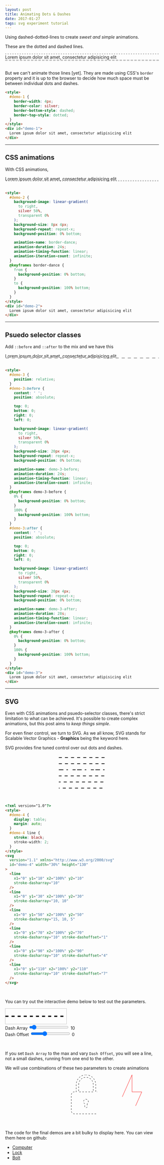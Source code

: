 ```yaml
---
layout: post
title: Animating Dots & Dashes
date: 2017-01-27
tags: svg experiment tutorial
---
```


Using dashed-dotted-lines to create *sweet and simple* animations.

<!-- preview -->

<style>
  #demo-1 {
    border-width: 4px;
    border-color: silver;
    border-bottom-style: dashed;
    border-top-style: dotted;
  }
</style>
<div>
  <p>
    These are the dotted and dashed lines.
  </p>
  <div id="demo-1">
    Lorem ipsum dolor sit amet, consectetur adipisicing elit
  </div>
</div>

<br />

But we can't animate those lines [yet].
They are made using CSS's `border` property and it is up to the browser to decide how much space must be between individual dots and dashes.

```html
<style>
  #demo-1 {
    border-width: 4px;
    border-color: silver;
    border-bottom-style: dashed;
    border-top-style: dotted;
  }
</style>
<div id="demo-1">
  Lorem ipsum dolor sit amet, consectetur adipisicing elit
</div>
```



---



## CSS animations

<style>
  #demo-2 {
    background-image: linear-gradient(
      to right,
      silver 50%,
      transparent 0%
    );
    background-size: 8px 4px;
    background-repeat: repeat-x;
    background-position: 0% bottom;

    animation-name: border-dance;
    animation-duration: 24s;
    animation-timing-function: linear;
    animation-iteration-count: infinite;
  }
  @keyframes border-dance {
    from {
      background-position: 0% bottom;
    }
    to {
      background-position: 100% bottom;
    }
  }
</style>
<div>
  <p>
    With CSS animations,
  </p>
  <div id="demo-2">
    Lorem ipsum dolor sit amet, consectetur adipisicing elit
  </div>
</div>

<br />

```html
<style>
  #demo-2 {
    background-image: linear-gradient(
      to right,
      silver 50%,
      transparent 0%
    );
    background-size: 8px 4px;
    background-repeat: repeat-x;
    background-position: 0% bottom;

    animation-name: border-dance;
    animation-duration: 24s;
    animation-timing-function: linear;
    animation-iteration-count: infinite;
  }
  @keyframes border-dance {
    from {
      background-position: 0% bottom;
    }
    to {
      background-position: 100% bottom;
    }
  }
</style>
<div id="demo-2">
  Lorem ipsum dolor sit amet, consectetur adipisicing elit
</div>
```



---



## Psuedo selector classes

<style>
  #demo-3 {
    position: relative;
  }
  #demo-3:before {
    content: ' ';
    position: absolute;

    top: 0;
    bottom: 0;
    right: 0;
    left: 0;

    background-image: linear-gradient(
      to right,
      silver 50%,
      transparent 0%
    );
    background-size: 20px 4px;
    background-repeat: repeat-x;
    background-position: 0% bottom;

    animation-name: demo-3-before;
    animation-duration: 24s;
    animation-timing-function: linear;
    animation-iteration-count: infinite;
  }
  @keyframes demo-3-before {
    0% {
      background-position: 0% bottom;
    }
    100% {
      background-position: 100% bottom;
    }
  }
  #demo-3:after {
    content: ' ';
    position: absolute;

    top: 0;
    bottom: 0;
    right: 0;
    left: 0;

    background-image: linear-gradient(
      to right,
      silver 50%,
      transparent 0%
    );
    background-size: 20px 4px;
    background-repeat: repeat-x;
    background-position: 0% bottom;

    animation-name: demo-3-after;
    animation-duration: 28s;
    animation-timing-function: linear;
    animation-iteration-count: infinite;
  }
  @keyframes demo-3-after {
    0% {
      background-position: 0% bottom;
    }
    100% {
      background-position: 100% bottom;
    }
  }
</style>
<div>
  <p>
    Add <code class="highlighter-rouge">::before</code> and <code class="highlighter-rouge">::after</code> to the mix and we have this
  </p>
  <div id="demo-3">
    Lorem ipsum dolor sit amet, consectetur adipisicing elit
  </div>
</div>

<br />

```html
<style>
  #demo-3 {
    position: relative;
  }
  #demo-3:before {
    content: ' ';
    position: absolute;

    top: 0;
    bottom: 0;
    right: 0;
    left: 0;

    background-image: linear-gradient(
      to right,
      silver 50%,
      transparent 0%
    );
    background-size: 20px 4px;
    background-repeat: repeat-x;
    background-position: 0% bottom;

    animation-name: demo-3-before;
    animation-duration: 24s;
    animation-timing-function: linear;
    animation-iteration-count: infinite;
  }
  @keyframes demo-3-before {
    0% {
      background-position: 0% bottom;
    }
    100% {
      background-position: 100% bottom;
    }
  }
  #demo-3:after {
    content: ' ';
    position: absolute;

    top: 0;
    bottom: 0;
    right: 0;
    left: 0;

    background-image: linear-gradient(
      to right,
      silver 50%,
      transparent 0%
    );
    background-size: 20px 4px;
    background-repeat: repeat-x;
    background-position: 0% bottom;

    animation-name: demo-3-after;
    animation-duration: 28s;
    animation-timing-function: linear;
    animation-iteration-count: infinite;
  }
  @keyframes demo-3-after {
    0% {
      background-position: 0% bottom;
    }
    100% {
      background-position: 100% bottom;
    }
  }
</style>
<div id="demo-3">
  Lorem ipsum dolor sit amet, consectetur adipisicing elit
</div>
```



---



## SVG

Even with CSS animations and psuedo-selector classes, there's strict limitation to what can be achieved.
It's possible to create complex animations, but this post aims to *keep things simple*.

For even finer control, we turn to SVG.
As we all know, SVG stands for Scalable Vector Graphics - **Graphics** being the keyword here.

SVG provides fine tuned control over out dots and dashes.

<?xml version="1.0"?>
<style>
  #demo-4 {
    display: table;
    margin: auto;
  }
  #demo-4 line {
    stroke: black;
    stroke-width: 2;
  }
</style>
<svg version="1.1" xmlns="http://www.w3.org/2000/svg" id="demo-4" width="30%" height="130">
  <line x1="0" y1="10" x2="100%" y2="10" stroke-dasharray="10" />
  <line x1="0" y1="30" x2="100%" y2="30" stroke-dasharray="10, 10" />
  <line x1="0" y1="50" x2="100%" y2="50" stroke-dasharray="15, 10, 5" />
  <line x1="0" y1="70" x2="100%" y2="70" stroke-dasharray="10" stroke-dashoffset="1" />
  <line x1="0" y1="90" x2="100%" y2="90" stroke-dasharray="10" stroke-dashoffset="4" />
  <line x1="0" y1="110" x2="100%" y2="110" stroke-dasharray="10" stroke-dashoffset="7" />
</svg>

<br />

```html
<?xml version="1.0"?>
<style>
  #demo-4 {
    display: table;
    margin: auto;
  }
  #demo-4 line {
    stroke: black;
    stroke-width: 2;
  }
</style>
<svg
  version="1.1" xmlns="http://www.w3.org/2000/svg"
  id="demo-4" width="30%" height="130"
>
  <line
    x1="0" y1="10" x2="100%" y2="10"
    stroke-dasharray="10"
  />
  <line
    x1="0" y1="30" x2="100%" y2="30"
    stroke-dasharray="10, 10"
  />
  <line
    x1="0" y1="50" x2="100%" y2="50"
    stroke-dasharray="15, 10, 5"
  />
  <line
    x1="0" y1="70" x2="100%" y2="70"
    stroke-dasharray="10" stroke-dashoffset="1"
  />
  <line
    x1="0" y1="90" x2="100%" y2="90"
    stroke-dasharray="10" stroke-dashoffset="4"
  />
  <line
    x1="0" y1="110" x2="100%" y2="110"
    stroke-dasharray="10" stroke-dashoffset="7"
  />
</svg>
```

<br />

You can try out the interactive demo below to test out the parameters.

<style>
  #demo-5 {
    border: 1px solid silver;
  }
  line {
    stroke: black;
    stroke-width: 4px;
  }
</style>
<svg version="1.1" xmlns="http://www.w3.org/2000/svg" id="demo-5" width="200" height="50">
  <line id="trial" x1="0" y1="25" x2="200" y2="25" stroke-dasharray="10" />
</svg>
<div>
  <div>
    Dash Array
    <input type="range" id="strokeDasharray" value="10" min="0" max="150">
    <span id="strokeDasharrayValue">10</span>
  </div>
  <div>
    Dash Offset
    <input type="range" id="strokeDashoffset" value="0" min="-200" max="400">
    <span id="strokeDashoffsetValue">0</span>
  </div>
</div>
<script>
  strokeDasharray.oninput = (e) => {
    trial.setAttribute('stroke-dasharray', e.target.value);
    strokeDasharrayValue.innerText = e.target.value;
  };

  strokeDashoffset.oninput = (e) => {
    trial.setAttribute('stroke-dashoffset', e.target.value);
    strokeDashoffsetValue.innerText = e.target.value;
  };
</script>

<br />

If you set `Dash Array` to the max and vary `Dash Offset`, you will see a line, not a small dashes, running from one end to the other.

We will use combinations of these two parameters to create animations

<style>
  #demo-final {
    display: table; margin: auto;
  }
  #demo-final path {
    vector-effect: non-scaling-stroke;
    stroke-width: 1px;
  }

  #computer path {
    stroke-dasharray: 1000px;
    stroke-dashoffset: 1000px;
    transition: stroke-dashoffset 1s linear;
  }
  #computer:hover path {
    stroke-dashoffset: 0;
  }

  #lock path {
    stroke-dasharray: 5px;
    stroke-dashoffset: 0;

    stroke-dasharray: 5px;
    stroke-dashoffset: 0;

    animation-name: lock-marching-ants;
    animation-duration: 4s;
    animation-iteration-count: infinite;
    animation-play-state: paused;
    animation-timing-function: linear;
  }
  #lock:hover path {
    animation-play-state: running;
  }
  @keyframes lock-marching-ants {
    from {
      stroke-dashoffset: 0;
    }
    to {
      stroke-dashoffset: 100px;
    }
  }

  #bolt path {
    stroke-dasharray: 1000px;
    stroke-dashoffset: 0;

    animation-name: bolt-backward;
    animation-duration: 2s;
    animation-timing-function: linear;
    animation-fill-mode: forwards;
  }
  #bolt:hover path {
    animation-name: bolt-forward;
  }
  @keyframes bolt-forward {
    0% {
      stroke-dashoffset: 0;
      stroke: green;
    }
    49% {
      stroke: green;
    }
    51% {
      stroke: red;
    }
    100% {
      stroke-dashoffset: 2000px;
      stroke: red;
    }
  }
  @keyframes bolt-backward {
    0% {
      stroke-dashoffset: 2000px;
      stroke: red;
    }
    49% {
      stroke: red;
    }
    51% {
      stroke: green;
    }
    100% {
      stroke-dashoffset: 0;
      stroke: green;
    }
  }
</style>
<div id="demo-final">
  <svg
    xmlns="http://www.w3.org/2000/svg"
    id="computer"
    width="30%"
    height="150px"
  >
    <path
      d="M9.778,104h38.222v16h-8.079999999999998c-4.374000000000002,0,-7.920000000000002,3.5460000000000065,-7.920000000000002,7.920000000000002v0.0799999999999983h64v-0.0799999999999983c0,-4.373999999999995,-3.5460000000000065,-7.920000000000002,-7.920000000000002,-7.920000000000002h-8.079999999999998v-16h38.22200000000001c5.400000000000006,0,9.777999999999992,-4.378,9.777999999999992,-9.778000000000006v-76.445c0,-5.4,-4.378,-9.778,-9.778000000000006,-9.778h-108.445c-5.4,0,-9.778,4.378,-9.778,9.778v76.445c0,5.400000000000006,4.378,9.778000000000006,9.778,9.778000000000006ZM8,16h112v80h-112v-80Z"
      stroke="black"
      transform="matrix(1 0 0 1 50 0)"
      fill="none"
    />
  </svg>
  <svg
    xmlns="http://www.w3.org/2000/svg"
    id="lock"
    width="30%"
    height="150px"
  >
    <path
      d="M64,0c-17.673000000000002,0,-32,14.327,-32,32v24h-8c-4.550000000000001,0.8370000000000033,-8,4.8160000000000025,-8,9.608999999999995v52.613c0,5.400000000000006,4.378,9.778000000000006,9.777999999999999,9.778000000000006h76.445c5.400000000000006,0,9.778000000000006,-4.378,9.778000000000006,-9.778000000000006v-52.613c0,-4.792000000000002,-3.450000000000003,-8.771999999999998,-8,-9.609000000000002h-8v-24c0,-17.673000000000002,-14.326999999999998,-32,-32,-32ZM40,32c0,-13.255000000000003,10.745000000000005,-24,24,-24s24,10.745000000000001,24,24v24h-48v-24ZM68,94.921v9.078999999999994c0,2.209000000000003,-1.7909999999999968,4,-4,4s-4,-1.7909999999999968,-4,-4v-9.079000000000008c-2.389000000000003,-1.3840000000000003,-4,-3.9620000000000033,-4,-6.9210000000000065c0,-4.418999999999997,3.581000000000003,-8,8,-8s8,3.581000000000003,8,8c0,2.959000000000003,-1.6110000000000042,5.537000000000006,-4,6.9210000000000065Z"
      stroke="black"
      transform="matrix(1 0 0 1 50 0)"
      fill="none"
    />
  </svg>
  <svg
    xmlns="http://www.w3.org/2000/svg"
    id="bolt"
    width="30%"
    height="150px"
  >
    <path
      d="M32,72h32v56l32,-72h-32v-56Z"
      stroke="black"
      transform="matrix(1 0 0 1 50 0)"
      fill="none"
    />
  </svg>
</div>

<br />

The code for the final demos are a bit bulky to display here.
You can view them here on github:

* [Computer](https://codepen.io/zhirzh/pen/Pmmaag?editors=1000)
* [Lock](https://codepen.io/zhirzh/pen/xddzJp?editors=1000)
* [Bolt](https://codepen.io/zhirzh/pen/dWWKjj?editors=1000)
